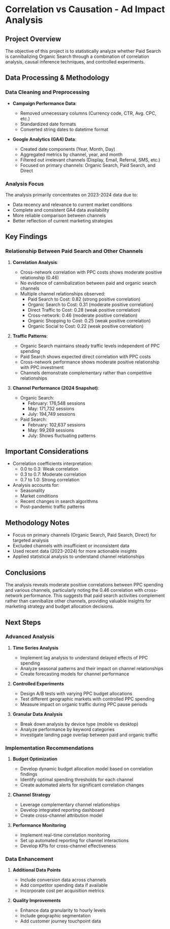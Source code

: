# Correlation vs Causation - Ad Impact Analysis

## Project Overview
The objective of this project is to statistically analyze whether Paid Search is cannibalizing Organic Search through a combination of correlation analysis, causal inference techniques, and controlled experiments.

## Data Processing & Methodology

### Data Cleaning and Preprocessing
- **Campaign Performance Data**:
  - Removed unnecessary columns (Currency code, CTR, Avg. CPC, etc.)
  - Standardized date formats
  - Converted string dates to datetime format

- **Google Analytics (GA4) Data**:
  - Created date components (Year, Month, Day)
  - Aggregated metrics by channel, year, and month
  - Filtered out irrelevant channels (Display, Email, Referral, SMS, etc.)
  - Focused on primary channels: Organic Search, Paid Search, and Direct

### Analysis Focus
The analysis primarily concentrates on 2023-2024 data due to:
- Data recency and relevance to current market conditions
- Complete and consistent GA4 data availability
- More reliable comparison between channels
- Better reflection of current marketing strategies

## Key Findings

### Relationship Between Paid Search and Other Channels
1. **Correlation Analysis**:
   - Cross-network correlation with PPC costs shows moderate positive relationship (0.46)
   - No evidence of cannibalization between paid and organic search channels
   - Multiple channel relationships observed:
     - Paid Search to Cost: 0.82 (strong positive correlation)
     - Organic Search to Cost: 0.31 (moderate positive correlation)
     - Direct Traffic to Cost: 0.28 (weak positive correlation)
     - Cross-network: 0.46 (moderate positive correlation)
     - Organic Shopping to Cost: 0.25 (weak positive correlation)
     - Organic Social to Cost: 0.22 (weak positive correlation)

2. **Traffic Patterns**:
   - Organic Search maintains steady traffic levels independent of PPC spending
   - Paid Search shows expected direct correlation with PPC costs
   - Cross-network performance shows moderate positive relationship with PPC investment
   - Channels demonstrate complementary rather than competitive relationships

3. **Channel Performance (2024 Snapshot)**:
   - Organic Search:
     - February: 176,548 sessions
     - May: 171,732 sessions
     - July: 194,749 sessions
   - Paid Search:
     - February: 102,637 sessions
     - May: 99,269 sessions
     - July: Shows fluctuating patterns

## Important Considerations
- Correlation coefficients interpretation:
  - 0.0 to 0.3: Weak correlation
  - 0.3 to 0.7: Moderate correlation
  - 0.7 to 1.0: Strong correlation
- Analysis accounts for:
  - Seasonality
  - Market conditions
  - Recent changes in search algorithms
  - Post-pandemic traffic patterns

## Methodology Notes
- Focus on primary channels (Organic Search, Paid Search, Direct) for targeted analysis
- Excluded channels with insufficient or inconsistent data
- Used recent data (2023-2024) for more actionable insights
- Applied statistical analysis to understand channel relationships

## Conclusions
The analysis reveals moderate positive correlations between PPC spending and various channels, particularly noting the 0.46 correlation with cross-network performance. This suggests that paid search activities complement rather than cannibalize other channels, providing valuable insights for marketing strategy and budget allocation decisions.

## Next Steps

### Advanced Analysis
1. **Time Series Analysis**
   - Implement lag analysis to understand delayed effects of PPC spending
   - Analyze seasonal patterns and their impact on channel relationships
   - Create forecasting models for channel performance

2. **Controlled Experiments**
   - Design A/B tests with varying PPC budget allocations
   - Test different geographic markets with controlled PPC spending
   - Measure impact on organic traffic during PPC pause periods

3. **Granular Data Analysis**
   - Break down analysis by device type (mobile vs desktop)
   - Analyze performance by keyword categories
   - Investigate landing page overlap between paid and organic traffic

### Implementation Recommendations
1. **Budget Optimization**
   - Develop dynamic budget allocation model based on correlation findings
   - Identify optimal spending thresholds for each channel
   - Create automated alerts for significant correlation changes

2. **Channel Strategy**
   - Leverage complementary channel relationships
   - Develop integrated reporting dashboard
   - Create cross-channel attribution model

3. **Performance Monitoring**
   - Implement real-time correlation monitoring
   - Set up automated reporting for channel interactions
   - Develop KPIs for cross-channel effectiveness

### Data Enhancement
1. **Additional Data Points**
   - Include conversion data across channels
   - Add competitor spending data if available
   - Incorporate cost per acquisition metrics

2. **Quality Improvements**
   - Enhance data granularity to hourly levels
   - Include geographic segmentation
   - Add customer journey touchpoint data
